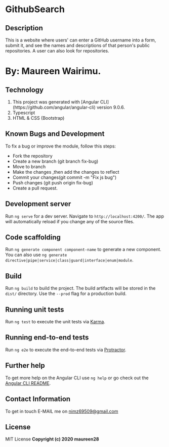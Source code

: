 # GithubSearch

## Description
This is a website where users' can enter a GitHub username into a form, submit it, and see the names and descriptions of that person's public repositories.
A user can also look for repositories.
# By: Maureen Wairimu.

## Technology
<ol>
<li>This project was generated with [Angular CLI](https://github.com/angular/angular-cli) version 9.0.6.</li>
<li>Typescript</li>
<li>HTML & CSS (Bootstrap)</li>
</ol>

## Known Bugs and Development
 To fix a bug or improve the module, follow this steps:
<ul>
<li>Fork the repository</li>
<li>Create a new branch (git branch fix-bug)</li>
<li>Move to branch</li>
<li>Make the changes ,then add the changes to reflect</li>
<li>Commit your changes(git commit -m "Fix js bug") </li>
<li>Push changes (git push origin fix-bug)</li>
<li>Create a pull request.</li>
</ul>


## Development server

Run `ng serve` for a dev server. Navigate to `http://localhost:4200/`. The app will automatically reload if you change any of the source files.

## Code scaffolding

Run `ng generate component component-name` to generate a new component. You can also use `ng generate directive|pipe|service|class|guard|interface|enum|module`.

## Build

Run `ng build` to build the project. The build artifacts will be stored in the `dist/` directory. Use the `--prod` flag for a production build.

## Running unit tests

Run `ng test` to execute the unit tests via [Karma](https://karma-runner.github.io).

## Running end-to-end tests

Run `ng e2e` to execute the end-to-end tests via [Protractor](http://www.protractortest.org/).

## Further help

To get more help on the Angular CLI use `ng help` or go check out the [Angular CLI README](https://github.com/angular/angular-cli/blob/master/README.md).

## Contact Information
To get in touch E-MAIL me on nimz69509@gmail.com

## License
MIT License
<b>Copyright (c) 2020 maureen28<b>
